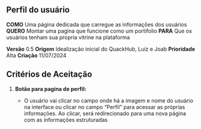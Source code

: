 ## Perfil do usuário

**COMO** Uma página dedicada que carregue as informações dos usuários
**QUERO** Montar uma pagina que funcione como um portifolio
**PARA** Que os usuários tenham sua propria vitrine na plataforma

**Versão** 0.5
**Origem**  Idealização inicial do QuackHub, Luiz e Joab
**Prioridade** Alta
**Criação** 11/07/2024

## **Critérios de Aceitação**

1. **Botão para pagina de perfil:**

   * O usuário vai clicar no campo onde há a imagem e nome do usuário na interface ou clicar no campo “Perfil” para acessar as próprias informações. Ao clicar, será redirecionado para uma nova página com as informações estruturadas
